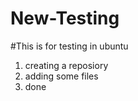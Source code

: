 # New-Testing

#This is  for testing in ubuntu

1. creating a reposiory
2. adding some files
3. done

